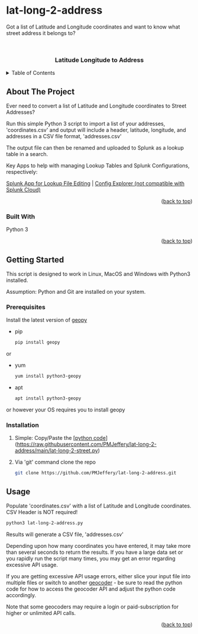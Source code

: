 # lat-long-2-address
Got a list of Latitude and Longitude coordinates and want to know what street address it belongs to?
<a name="readme-top"></a>
<!-- PROJECT LOGO -->

<br />
<div align="left">

<h3 align="center">Latitude Longitude to Address</h3>

</div>

<!-- TABLE OF CONTENTS -->

<details>
  <summary>Table of Contents</summary>
  <ol>
    <li>
      <a href="#about-the-project">About The Project</a>
      <ul>
        <li><a href="#built-with">Built With</a></li>
      </ul>
    </li>
    <li>
      <a href="#getting-started">Getting Started</a>
      <ul>
        <li><a href="#prerequisites">Prerequisites</a></li>
        <li><a href="#installation">Installation</a></li>
      </ul>
    </li>
    <li><a href="#usage">Usage</a></li>
  </ol>
</details>

<!-- ABOUT THE PROJECT -->

## About The Project


Ever need to convert a list of  Latitude and Longitude coordinates to Street Addresses?  

Run this simple Python 3 script to import a list of your addresses, 'coordinates.csv' and output will include a header, latitude, longitude, and addresses in a CSV file format, 'addresses.csv'

The output file can then be renamed and uploaded to Splunk as a lookup table in a search.

Key Apps to help with managing Lookup Tables and Splunk Configurations, respectively:

[Splunk App for Lookup File Editing](https://splunkbase.splunk.com/app/1724) | [Config Explorer (not compatible with Splunk Cloud)](https://splunkbase.splunk.com/app/4353)

<p align="right">(<a href="#readme-top">back to top</a>)</p>

### Built With

Python 3

<p align="right">(<a href="#readme-top">back to top</a>)</p>

<!-- GETTING STARTED -->

## Getting Started

This script is designed to work in Linux, MacOS and Windows with Python3 installed.

Assumption: Python and Git are installed on your system.

### Prerequisites

Install the latest version of [geopy](https://github.com/geopy/geopy)

* pip
  
  ```sh
  pip install geopy
  ```
or
* yum
  
  ```sh
  yum install python3-geopy
  ```
* apt
  
  ```sh
  apt install python3-geopy
  ```  
or however your OS requires you to install geopy

### Installation

1. Simple: Copy/Paste the [[python code](https://raw.githubusercontent.com/PMJeffery/street-address-to-lat-long/main/address2latlong.py)](https://raw.githubusercontent.com/PMJeffery/lat-long-2-address/main/lat-long-2-street.py)

2. Via 'git' command clone the repo
   
   ```sh
   git clone https://github.com/PMJeffery/lat-long-2-address.git
   ```

<!-- USAGE EXAMPLES -->

## Usage


Populate 'coordinates.csv' with a list of Latitude and Longitude coordinates.  CSV Header is NOT required!


```sh
python3 lat-long-2-address.py
```
Results will generate a CSV file, 'addresses.csv'

Depending upon how many coordinates you have entered, it may take more than several seconds to return the results.  If you have a large data set or you rapidly run the script many times, you may get an error regarding excessive API usage.

If you are getting excessive API usage errors, either slice your input file into multiple files or switch to another [geocoder](https://github.com/DenisCarriere/geocoder/tree/master/geocoder) - be sure to read the python code for how to access the geocoder API and adjust the python code accordingly. 

Note that some geocoders may require a login or paid-subscription for higher or unlimited API calls. 

<p align="right">(<a href="#readme-top">back to top</a>)</p>
